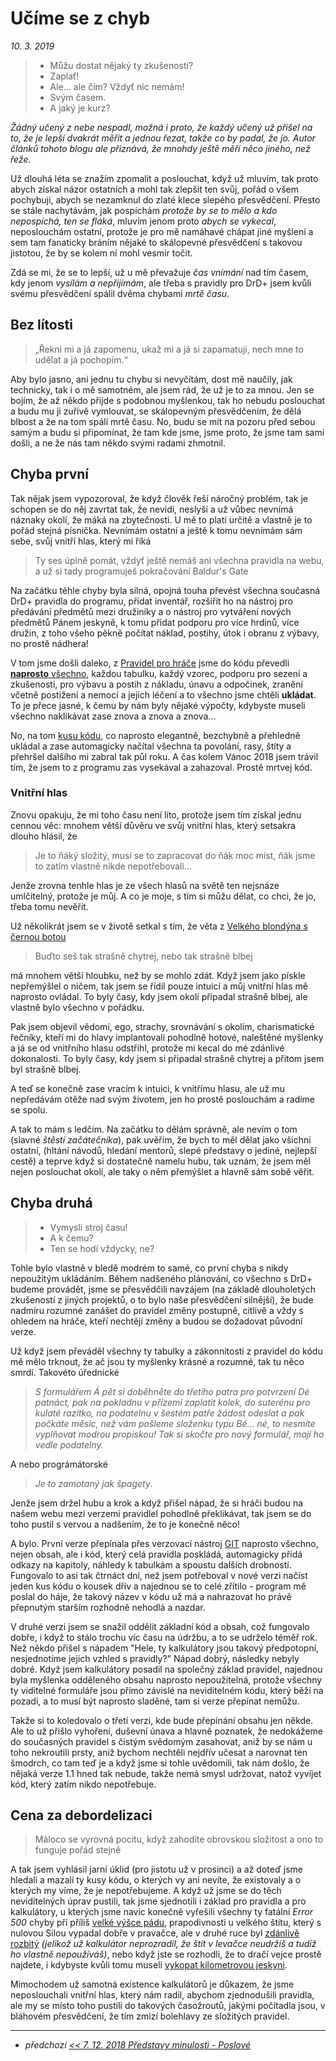 # Učíme se z chyb

*10. 3. 2019*

> - Můžu dostat nějaký ty zkušenosti?
> - Zaplať!
> - Ale... ale čím? Vždyť nic nemám!
> - Svým časem.
> - A jaký je kurz?

*Žádný učený z nebe nespadl, možná i proto, že každý učený už přišel na to, že je lepší dvakrát měřit a jednou řezat, takže co by padal, že jo. Autor článků tohoto blogu ale přiznává, že mnohdy ještě měří něco jiného, než řeže.*

Už dlouhá léta se znažím zpomalit a poslouchat, když už mluvím, tak proto abych získal názor ostatních a mohl tak zlepšit ten svůj, pořád o všem pochybuji, abych se nezamknul do zlaté klece slepého přesvědčení. Přesto se stále nachytávám, jak pospíchám *protože by se to mělo a kdo nepospíchá, ten se fláká*, mluvím jenom proto *abych se vykecal*, neposlouchám ostatní, protože je pro mě namáhavé chápat jiné myšlení a sem tam fanaticky bráním nějaké to skálopevné přesvědčení s takovou jistotou, že by se kolem ní mohl vesmír točit.

Zdá se mi, že se to lepší, už u mě převažuje *čas vnímání* nad tím časem, kdy jenom *vysílám a nepřijímám*, ale třeba s pravidly pro DrD+ jsem kvůli svému přesvědčení spálil dvěma chybami *mrtě času*.

## Bez lítosti

> „Řekni mi a já zapomenu, ukaž mi a já si zapamatuji, nech mne to udělat a já pochopím.“

Aby bylo jasno, ani jednu tu chybu si nevyčítám, dost mě naučily, jak technicky, tak i o mě samotném, ale jsem rád, že už je to za mnou. Jen se bojím, že až někdo přijde s podobnou myšlenkou, tak ho nebudu poslouchat a budu mu ji zuřivě vymlouvat, se skálopevným přesvědčením, že dělá blbost a že na tom spálí mrtě času. No, budu se mít na pozoru před sebou samým a budu si připomínat, že tam kde jsme, jsme proto, že jsme tam sami došli, a ne že nás tam někdo svými radami zhmotnil.

## Chyba první
Tak nějak jsem vypozoroval, že když člověk řeší náročný problém, tak je schopen se do něj zavrtat tak, že nevidí, neslyší a už vůbec nevnímá náznaky okolí, že máká na zbytečnosti. U mě to platí určitě a vlastně je to pořád stejná písnička. Nevnímám ostatní a ještě k tomu nevnímám sám sebe, svůj vnitří hlas, který mi říká

> Ty ses úplně pomát, vždyť ještě nemáš ani všechna pravidla na webu, a už si tady programuješ pokračování Baldur's Gate

Na začátku téhle chyby byla silná, opojná touha převést všechna současná DrD+ pravidla do programu, přidat inventář, rozšířit ho na nástroj pro předávání předmětů mezi družiníky a o nástroj pro vytváření nových předmětů Pánem jeskyně, k tomu přidat podporu pro více hrdinů, více družin, z toho všeho pěkně počítat náklad, postihy, útok i obranu z výbavy, no prostě nádhera!

V tom jsme došli daleko, z [Pravidel pro hráče](https://pph.drdplus.info?trial=1) jsme do kódu převedli [**naprosto** všechno](https://github.com/drdplusinfo), každou tabulku, každý vzorec, podporu pro sezení a zkušenosti, pro výbavu a postih z nákladu, únavu a odpočinek, zranění včetně postižení a nemocí a jejich léčení a to všechno jsme chtěli **ukládat**. To je přece jasné, k čemu by nám byly nějaké výpočty, kdybyste museli všechno naklikávat zase znova a znova a znova...

No, na tom [kusu kódu](https://github.com/doctrineum), co naprosto elegantně, bezchybně a přehledně ukládal a zase automagicky načítal všechna ta povolání, rasy, štíty a přehršel dalšího mi zabral tak půl roku. A čas kolem Vánoc 2018 jsem trávil tím, že jsem to z programu zas vysekával a zahazoval. Prostě mrtvej kód.

### Vnitřní hlas

Znovu opakuju, že mi toho času není líto, protože jsem tím získal jednu cennou věc: mnohem větší důvěru ve svůj vnitřní hlas, který setsakra dlouho hlásil, že
> Je to ňáký složitý, musí se to zapracovat do ňák moc míst, ňák jsme to zatím vlastně nikde nepotřebovali...

Jenže zrovna tenhle hlas je ze všech hlasů na světě ten nejsnáze umlčitelný, protože je můj. A co je moje, s tím si můžu dělat, co chci, že jo, třeba tomu nevěřit.

Už několikrát jsem se v životě setkal s tím, že věta z [Velkého blondýna s černou botou](TODO)
> Buďto seš tak strašně chytrej, nebo tak strašně blbej

má mnohem větší hloubku, než by se mohlo zdát. Když jsem jako pískle nepřemýšlel o ničem, tak jsem se řídil pouze intuicí a můj vnitřní hlas mě naprosto ovládal. To byly časy, kdy jsem okolí připadal strašně blbej, ale vlastně bylo všechno v pořádku.

Pak jsem objevil vědomí, ego, strachy, srovnávání s okolím, charismatické řečníky, kteří mi do hlavy implantovali pohodlně hotové, naleštěné myšlenky a já se od vnitřního hlasu odstřihl, protože mi kecal do mé zdánlivé dokonalosti. To byly časy, kdy jsem si připadal strašně chytrej a přitom jsem byl strašně blbej.

A teď se konečně zase vracím k intuici, k vnitřímu hlasu, ale už mu nepředávám otěže nad svým životem, jen ho prostě poslouchám a radíme se spolu.

A tak to mám s ledčím. Na začátku to dělám správně, ale nevím o tom (slavné *štěstí začátečníka*), pak uvěřím, že bych to měl dělat jako všichni ostatní, (hltání návodů, hledání mentorů, slepé představy o jediné, nejlepší cestě) a teprve když si dostatečně namelu hubu, tak uznám, že jsem měl nejen poslouchat okolí, ale taky o něm přemýšlet a hlavně sám sobě věřit.

## Chyba druhá

> - Vymysli stroj času!
> - A k čemu?
> - Ten se hodí vždycky, ne?

Tohle bylo vlastně v bledě modrém to samé, co první chyba s nikdy nepoužitým ukládáním. Během nadšeného plánování, co všechno s DrD+ budeme provádět, jsme se přesvědčili navzájem (na základě dlouholetých zkušeností z jiných projektů, o to bylo naše přesvědčení silnější), že bude nadmíru rozumné zanášet do pravidel změny postupně, citlivě a vždy s ohledem na hráče, kteří nechtějí změny a budou se dožadovat původní verze.

Už když jsem převáděl všechny ty tabulky a zákonnitosti z pravidel do kódu mě mělo trknout, že ač jsou ty myšlenky krásné a rozumné, tak tu něco smrdí. Takovéto úřednické

> *S formulářem Á pět si doběhněte do třetího patra pro potvrzení Dé patnáct, pak na pokladnu v přízemí zaplatit kolek, do suterénu pro kulaté razítko, na podatelnu v šestém patře žádost odeslat a pak počkáte měsíc, než vám pošleme složenku typu Bé... né, to nesmíte vyplňovat modrou propiskou! Tak si skočte pro nový formulář, mají ho vedle podatelny.*

A nebo prográmátorské
> *Je to zamotaný jak špagety*.

Jenže jsem držel hubu a krok a když přišel nápad, že si hráči budou na našem webu mezi verzemi pravidlel pohodlně překlikávat, tak jsem se do toho pustil s vervou a nadšením, že to je konečně něco!

A bylo. První verze přepínala přes verzovací nástroj [GIT](https://git-scm.com/book/cs/v1/%C3%9Avod-Spr%C3%A1va-verz%C3%AD) naprosto všechno, nejen obsah, ale i kód, který celá pravidla poskládá, automagicky přidá odkazy na kapitoly, náhledy k tabulkám a spoustu dalších drobností. Fungovalo to asi tak čtrnáct dní, než jsem potřeboval v nové verzi načíst jeden kus kódu o kousek dřív a najednou se to celé zřítilo - program mě poslal do háje, že takový název v kódu už má a nahrazovat ho právě přepnutým starším rozhodně nehodlá a nazdar.

V druhé verzi jsem se snažil oddělit základní kód a obsah, což fungovalo dobře, i když to stálo trochu víc času na údržbu, a to se udrželo téměř rok. Než někdo přišel s nápadem "Hele, ty kalkulátory jsou takový předpotopní, nesjednotíme jejich vzhled s pravidly?" Nápad dobrý, následky nebyly dobré. Když jsem kalkulátory posadil na společný základ pravidel, najednou byla myšlenka odděleného obsahu naprosto nepoužitelná, protože všechny ty viditelné formuláře jsou přímo závislé na neviditelném kódu, který běží na pozadí, a to musí být naprosto sladěné, tam si verze přepínat nemůžu.

Takže si to koledovalo o třetí verzi, kde bude přepínání obsahu jen někde. Ale to už přišlo vyhoření, duševní únava a hlavně poznatek, že nedokážeme do současných pravidel s čistým svědomým zasahovat, aniž by se nám u toho nekroutili prsty, aniž bychom nechtěli nejdřív učesat a narovnat ten šmodrch, co tam teď je a když jsme si tohle uvědomili, tak nám došlo, že nějaká verze 1.1 hned tak nebude, takže nemá smysl udržovat, natož vyvíjet kód, který zatím nikdo nepotřebuje.

## Cena za debordelizaci
> Máloco se vyrovná pocitu, když zahodíte obrovskou složitost a ono to funguje pořád stejně

A tak jsem vyhlásil jarní úklid (pro jistotu už v prosinci) a až doteď jsme hledali a mazali ty kusy kódu, o kterých vy ani nevíte, že existovaly a o kterých my víme, že je nepotřebujeme. A když už jsme se do těch neviditelných úprav pustili, tak jsme sjednotili i základ pro pravidla a pro kalkulátory, u kterých jsme navíc konečně vyřešili všechny ty fatální *Error 500* chyby při příliš [velké výšce pádu](https://pad.drdplus.info/?falling_from=height&height_of_fall=99&surface=meadow&body_weight=85), prapodivnosti u velkého štítu, který s nulovou Silou vypadal dobře v pravačce, ale v druhé ruce byl [zdánlivě rozbitý](https://boj.drdplus.info/?profession=commoner&strength=0&melee_weapon=hand&melee_weapon_holding=offhand&ranged_weapon=rock&ranged_weapon_holding=main_hand&shield=heavy_shield#stit) *(jelikož už kalkulátor neprozradil, že štít v levačce neudržíš a tudíž ho vlastně nepoužíváš)*, nebo když jste se rozhodli, že to dračí vejce prostě najdete, i kdybyste kvůli tomu museli [vykopat kilometrovou jeskyni](https://niceni.drdplus.info/?material=stone&melee_weapon=glaive&melee_weapon_holding=two_hands&strength=5&roll_on_destructing=12&item_size=0&body_size=0&volume_value=0.90&volume_unit=cubic_kilometer).

Mimochodem už samotná existence kalkulátorů je důkazem, že jsme neposlouchali vnitřní hlas, který nám radil, abychom zjednodušili pravidla, ale my se místo toho pustili do takových časožroutů, jakými počítadla jsou, v bláhovém přesvědčení, že tím zmizí bolehlavy ze složitých pravidel.

---

- *předchozí [<< 7. 12. 2018 Představy minulosti - Poslové](2018-12-07-predstavy_minulosti_poslove.md)*
